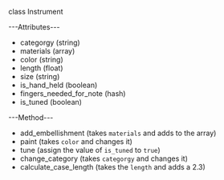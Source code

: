 class Instrument

---Attributes---
+ categorgy (string)
+ materials (array)
+ color (string)
+ length (float)
+ size (string)
+ is_hand_held (boolean)
+ fingers_needed_for_note (hash)
+ is_tuned (boolean)

---Method---
+ add_embellishment (takes `materials` and adds to the array)
+ paint (takes `color` and changes it)
+ tune (assign the value of `is_tuned` to `true`)
+ change_category (takes `categorgy` and changes it)
+ calculate_case_length (takes the `length` and adds a 2.3)
